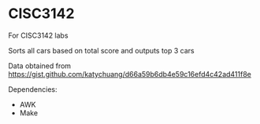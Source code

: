 # CISC3142
For CISC3142 labs

Sorts all cars based on total score and outputs top 3 cars

Data obtained from https://gist.github.com/katychuang/d66a59b6db4e59c16efd4c42ad411f8e

Dependencies:
- AWK
- Make
